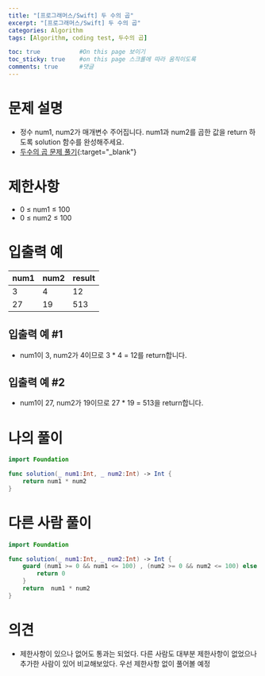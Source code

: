 ```yaml
---
title: "[프로그래머스/Swift] 두 수의 곱"
excerpt: "[프로그래머스/Swift] 두 수의 곱"
categories: Algorithm
tags: [Algorithm, coding test, 두수의 곱]

toc: true           #On this page 보이기 
toc_sticky: true    #on this page 스크롤에 따라 움직이도록 
comments: true      #댓글
---
```

# 문제 설명 
- 정수 num1, num2가 매개변수 주어집니다. num1과 num2를 곱한 값을 return 하도록 solution 함수를 완성해주세요.
- [두수의 곱 문제 풀기](https://school.programmers.co.kr/learn/courses/30/lessons/120804){:target="_blank"} 

# 제한사항
- 0 ≤ num1 ≤ 100
- 0 ≤ num2 ≤ 100

# 입출력 예

|num1|num2|result|
|---|---|---|
|3|4|12|
|27|19|513|

## 입출력 예 #1 
- num1이 3, num2가 4이므로 3 * 4 = 12를 return합니다.

## 입출력 예 #2 
- num1이 27, num2가 19이므로 27 * 19 = 513을 return합니다.

# 나의 풀이 
```swift 
import Foundation

func solution(_ num1:Int, _ num2:Int) -> Int {
    return num1 * num2 
}
``` 
# 다른 사람 풀이 
```swift 
import Foundation

func solution(_ num1:Int, _ num2:Int) -> Int {
    guard (num1 >= 0 && num1 <= 100) , (num2 >= 0 && num2 <= 100) else {
        return 0
    }
    return  num1 * num2 
}
``` 

# 의견 
- 제한사항이 있으나 없어도 통과는 되었다. 다른 사람도 대부분 제한사항이 없었으나 추가한 사람이 있어 비교해보았다. 우선 제한사항 없이 풀어볼 예정 
